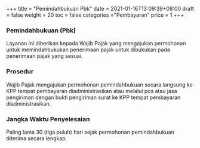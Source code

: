 +++
title = "Pemindahbukuan Pbk"
date = 2021-01-16T13:09:39+08:00
draft = false
weight = 20
toc = false
categories ="Pembayaran"
price = 1
+++
### Pemindahbukuan (Pbk)
Layanan ini diberikan kepada Wajib Pajak yang mengajukan permohonan untuk memindahbukukan penerimaan pajak untuk dibukukan pada penerimaan pajak yang sesuai.

### Prosedur
Wajib Pajak mengajukan permohonan pemindahbukuan secara langsung ke KPP tempat pembayaran diadministrasikan atau melalui pos atau jasa pengiriman dengan bukti pengiriman surat ke KPP tempat pembayaran diadministrasikan.

### Jangka Waktu Penyelesaian
Paling lama 30 (tiga puluh) hari sejak permohonan pemindahbukuan diterima secara lengkap.
